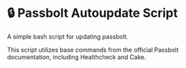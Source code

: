 # 🔒 Passbolt Autoupdate Script
A simple bash script for updating passbolt.

This script utilizes base commands from the official Passbolt documentation, including Healthcheck and Cake.
